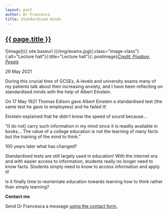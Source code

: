 ```yaml
---
layout: post
author: Dr Francesca
title: Standardised minds
---
```


 <h2 class="postheader"><a href="{{ site.baseurl }}{{ page.url }}">{{ page.title }}</a></h2>


![image]({{ site.baseurl }}/img/exams.jpg){:class="image-class"}{:alt="Lecture hall"}{:title="Lecture hall"}{:.postimage}*<a href="https://www.pexels.com/photo/brown-and-black-wooden-chairs-inside-room-207691//">Credit: Pixabay, Pexels</a>*




<p class="blogdate">29 May 2021</p>



During this crucial time of GCSEs, A-levels and university exams many of my patients talk about their increasing anxiety, and I have been reflecting on standardised minds with the help of Albert Einstein.

On 17 May 1921 Thomas Edison gave Albert Einstein a standardised test (the same test he gave to employees) and he failed it!

Einstein explained that he didn’t know the speed of sound because...

“[I do not] carry such information in my mind since it is readily available in books… The value of a college education is not the learning of many facts but the training of the mind to think.”

100 years later what has changed?

Standardised tests are still largely used in education! With the internet era and with easier access to information, students really no longer need to know facts. Students simply need to know to access information and apply it!

Is it finally time to reorientate education towards learning how to think rather than simply learning?

<strong>Contact me</strong>

Send Dr Francesca a message <a href="https://drfrancesca.co.uk/contact">using the contact form.</a>
